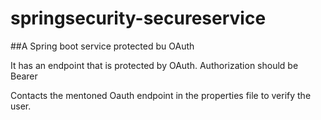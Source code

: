# springsecurity-secureservice
##A Spring boot service protected bu OAuth

It has an endpoint that is protected by OAuth.
Authorization should be Bearer <Token>

Contacts the mentoned Oauth endpoint in the properties file to verify the user.

